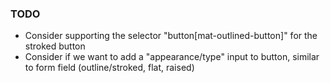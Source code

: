 ### TODO
- Consider supporting the selector "button[mat-outlined-button]" for the stroked button
- Consider if we want to add a "appearance/type" input to button, similar to form field (outline/stroked, flat, raised)
